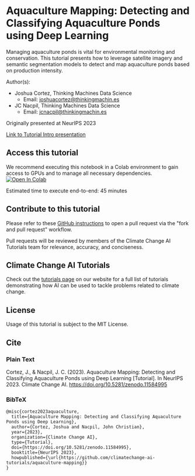 # Aquaculture Mapping: Detecting and Classifying Aquaculture Ponds using Deep Learning

Managing aquaculture ponds is vital for environmental monitoring and conservation. This tutorial presents how to leverage satellite imagery and semantic segmentation models to detect and map aquaculture ponds based on production intensity.

Author(s):
* Joshua Cortez, Thinking Machines Data Science
  * Email: joshuacortez@thinkingmachin.es
* JC Nacpil, Thinking Machines Data Science
  * Email: jcnacpil@thinkingmachin.es

Originally presented at NeurIPS 2023

[Link to Tutorial Intro presentation](https://docs.google.com/presentation/d/1Mxg351mkxRSJZNmA7RGUwO0EoOmmWbKv/edit?usp=drive_link&ouid=102124753412412392262&rtpof=true&sd=true)

## Access this tutorial

We recommend executing this notebook in a Colab environment to gain access to GPUs and to manage all necessary dependencies. <a target="_blank" href="https://colab.research.google.com/github/climatechange-ai-tutorials/aquaculture-mapping/blob/main/Aquaculture_Mapping_Detecting_and_Classifying_Aquaculture_Ponds_using_Deep_Learning.ipynb">
  <img src="https://colab.research.google.com/assets/colab-badge.svg" alt="Open In Colab"/>
</a>

Estimated time to execute end-to-end: 45 minutes 

## Contribute to this tutorial

Please refer to these [GitHub instructions](https://docs.github.com/en/get-started/exploring-projects-on-github/contributing-to-a-project#about-forking) to open a pull request via the "fork and pull request" workflow. 

Pull requests will be reviewed by members of the Climate Change AI Tutorials team for relevance, accuracy, and conciseness.

## Climate Change AI Tutorials
Check out the [tutorials page](https://www.climatechange.ai/tutorials?) on our website for a full list of tutorials demonstrating how AI can be used to tackle problems related to climate change.

## License
Usage of this tutorial is subject to the MIT License.

## Cite

### Plain Text
Cortez, J., & Nacpil, J. C. (2023). Aquaculture Mapping: Detecting and Classifying Aquaculture Ponds using Deep Learning [Tutorial]. In NeurIPS 2023. Climate Change AI. https://doi.org/10.5281/zenodo.11584995

### BibTeX

```
@misc{cortez2023aquaculture,
  title={Aquaculture Mapping: Detecting and Classifying Aquaculture Ponds using Deep Learning},
  author={Cortez, Joshua and Nacpil, John Christian},
  year={2023},
  organization={Climate Change AI},
  type={Tutorial},
  doi={https://doi.org/10.5281/zenodo.11584995},
  booktitle={NeurIPS 2023},
  howpublished={\url{https://github.com/climatechange-ai-tutorials/aquaculture-mapping}}
}
```


